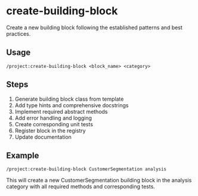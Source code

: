 # create-building-block

Create a new building block following the established patterns and best practices.

## Usage
```
/project:create-building-block <block_name> <category>
```

## Steps
1. Generate building block class from template
2. Add type hints and comprehensive docstrings
3. Implement required abstract methods
4. Add error handling and logging
5. Create corresponding unit tests
6. Register block in the registry
7. Update documentation

## Example
```
/project:create-building-block CustomerSegmentation analysis
```

This will create a new CustomerSegmentation building block in the analysis category with all required methods and corresponding tests.